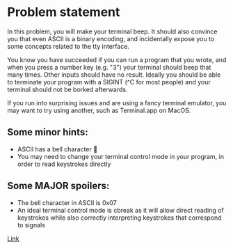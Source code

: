 # Problem statement
In this problem, you will make your terminal beep. It should also convince you that even ASCII is a binary encoding, and incidentally expose you to some concepts related to the tty interface.

You know you have succeeded if you can run a program that you wrote, and when you press a number key (e.g. "3") your terminal should beep that many times. Other inputs should have no result. Ideally you should be able to terminate your program with a SIGINT (^C for most people) and your terminal should not be borked afterwards.

If you run into surprising issues and are using a fancy terminal emulator, you may want to try using another, such as Terminal.app on MacOS.

## Some minor hints:
- ASCII has a bell character 🔔
- You may need to change your terminal control mode in your program, in order to read keystrokes directly

## Some MAJOR spoilers:
- The bell character in ASCII is 0x07
- An ideal terminal control mode is cbreak as it will allow direct reading of keystrokes while also correctly interpreting keystrokes that correspond to signals

[Link](https://csprimer.com/watch/beep-beep/)
